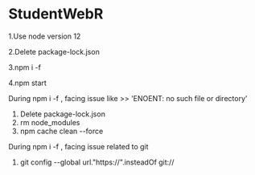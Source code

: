 # StudentWebR

1.Use node version 12

2.Delete package-lock.json 

3.npm i -f

4.npm start

During npm i -f , facing issue  like >> 'ENOENT: no such file or directory' 

1. Delete package-lock.json 
2. rm node_modules
3. npm cache clean --force

During npm i -f , facing issue related to git 

1. git config --global url."https://".insteadOf git://




